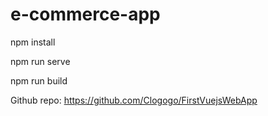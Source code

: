 # e-commerce-app

<!-- Project setup -->

npm install


<!-- Compiles and hot-reloads for development -->

npm run serve


<!-- Compiles and minifies for production -->

npm run build


Github repo: https://github.com/Clogogo/FirstVuejsWebApp